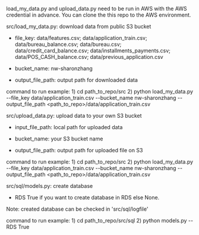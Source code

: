 load_my_data.py and upload_data.py need to be run in AWS with the AWS credential in advance. You can clone the this repo to the AWS environment.

src/load_my_data.py: download data from public S3 bucket

- file_key: data/features.csv;
	    data/application_train.csv;
	    data/bureau_balance.csv;
	    data/bureau.csv;
	    data/credit_card_balance.csv;
	    data/installments_payments.csv;
	    data/POS_CASH_balance.csv;
	    data/previous_application.csv
	    
- bucket_name: nw-sharonzhang

- output_file_path: output path for downloaded data

command to run example: 1) cd path_to_repo/src 2) python load_my_data.py --file_key data/application_train.csv --bucket_name nw-sharonzhang --output_file_path <path_to_repo>/data/application_train.csv


src/upload_data.py: upload data to your own S3 bucket

- input_file_path: local path for uploaded data

- bucket_name: your S3 bucket name

- output_file_path: output path for uploaded file on S3

command to run example: 1) cd path_to_repo/src 2) python load_my_data.py --file_key data/application_train.csv --bucket_name nw-sharonzhang --output_file_path <path_to_repo>/data/application_train.csv


src/sql/models.py: create database 

- RDS True if you want to create database in RDS else None.

Note: created database can be checked in 'src/sql/logfile'

command to run example: 1) cd path_to_repo/src/sql 2) python models.py --RDS True

